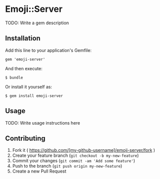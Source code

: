 # Emoji::Server

TODO: Write a gem description

## Installation

Add this line to your application's Gemfile:

    gem 'emoji-server'

And then execute:

    $ bundle

Or install it yourself as:

    $ gem install emoji-server

## Usage

TODO: Write usage instructions here

## Contributing

1. Fork it ( https://github.com/[my-github-username]/emoji-server/fork )
2. Create your feature branch (`git checkout -b my-new-feature`)
3. Commit your changes (`git commit -am 'Add some feature'`)
4. Push to the branch (`git push origin my-new-feature`)
5. Create a new Pull Request
